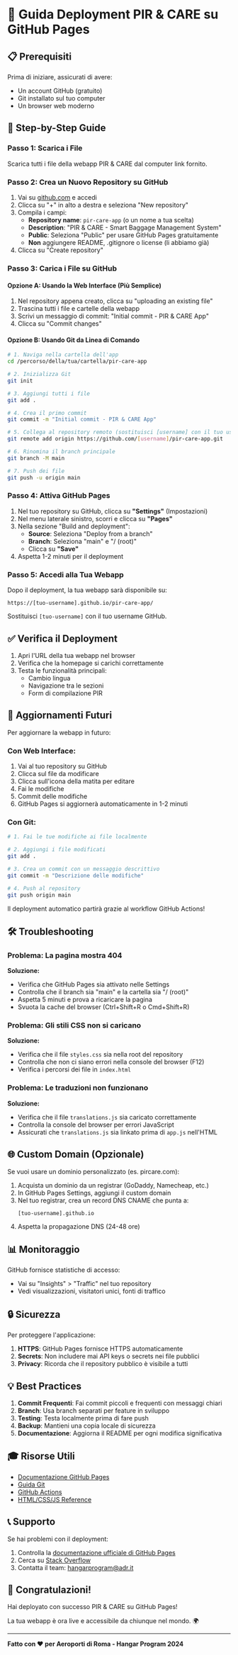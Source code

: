 # 🚀 Guida Deployment PIR & CARE su GitHub Pages

## 📋 Prerequisiti

Prima di iniziare, assicurati di avere:
- Un account GitHub (gratuito)
- Git installato sul tuo computer
- Un browser web moderno

## 🎯 Step-by-Step Guide

### Passo 1: Scarica i File

Scarica tutti i file della webapp PIR & CARE dal computer link fornito.

### Passo 2: Crea un Nuovo Repository su GitHub

1. Vai su [github.com](https://github.com) e accedi
2. Clicca su "+" in alto a destra e seleziona "New repository"
3. Compila i campi:
   - **Repository name**: `pir-care-app` (o un nome a tua scelta)
   - **Description**: "PIR & CARE - Smart Baggage Management System"
   - **Public**: Seleziona "Public" per usare GitHub Pages gratuitamente
   - **Non** aggiungere README, .gitignore o license (li abbiamo già)
4. Clicca su "Create repository"

### Passo 3: Carica i File su GitHub

#### Opzione A: Usando la Web Interface (Più Semplice)

1. Nel repository appena creato, clicca su "uploading an existing file"
2. Trascina tutti i file e cartelle della webapp
3. Scrivi un messaggio di commit: "Initial commit - PIR & CARE App"
4. Clicca su "Commit changes"

#### Opzione B: Usando Git da Linea di Comando

```bash
# 1. Naviga nella cartella dell'app
cd /percorso/della/tua/cartella/pir-care-app

# 2. Inizializza Git
git init

# 3. Aggiungi tutti i file
git add .

# 4. Crea il primo commit
git commit -m "Initial commit - PIR & CARE App"

# 5. Collega al repository remoto (sostituisci [username] con il tuo username GitHub)
git remote add origin https://github.com/[username]/pir-care-app.git

# 6. Rinomina il branch principale
git branch -M main

# 7. Push dei file
git push -u origin main
```

### Passo 4: Attiva GitHub Pages

1. Nel tuo repository su GitHub, clicca su **"Settings"** (Impostazioni)
2. Nel menu laterale sinistro, scorri e clicca su **"Pages"**
3. Nella sezione "Build and deployment":
   - **Source**: Seleziona "Deploy from a branch"
   - **Branch**: Seleziona "main" e "/ (root)"
   - Clicca su **"Save"**
4. Aspetta 1-2 minuti per il deployment

### Passo 5: Accedi alla Tua Webapp

Dopo il deployment, la tua webapp sarà disponibile su:

```
https://[tuo-username].github.io/pir-care-app/
```

Sostituisci `[tuo-username]` con il tuo username GitHub.

## ✅ Verifica il Deployment

1. Apri l'URL della tua webapp nel browser
2. Verifica che la homepage si carichi correttamente
3. Testa le funzionalità principali:
   - Cambio lingua
   - Navigazione tra le sezioni
   - Form di compilazione PIR

## 🔄 Aggiornamenti Futuri

Per aggiornare la webapp in futuro:

### Con Web Interface:

1. Vai al tuo repository su GitHub
2. Clicca sul file da modificare
3. Clicca sull'icona della matita per editare
4. Fai le modifiche
5. Commit delle modifiche
6. GitHub Pages si aggiornerà automaticamente in 1-2 minuti

### Con Git:

```bash
# 1. Fai le tue modifiche ai file localmente

# 2. Aggiungi i file modificati
git add .

# 3. Crea un commit con un messaggio descrittivo
git commit -m "Descrizione delle modifiche"

# 4. Push al repository
git push origin main
```

Il deployment automatico partirà grazie al workflow GitHub Actions!

## 🛠️ Troubleshooting

### Problema: La pagina mostra 404

**Soluzione:**
- Verifica che GitHub Pages sia attivato nelle Settings
- Controlla che il branch sia "main" e la cartella sia "/ (root)"
- Aspetta 5 minuti e prova a ricaricare la pagina
- Svuota la cache del browser (Ctrl+Shift+R o Cmd+Shift+R)

### Problema: Gli stili CSS non si caricano

**Soluzione:**
- Verifica che il file `styles.css` sia nella root del repository
- Controlla che non ci siano errori nella console del browser (F12)
- Verifica i percorsi dei file in `index.html`

### Problema: Le traduzioni non funzionano

**Soluzione:**
- Verifica che il file `translations.js` sia caricato correttamente
- Controlla la console del browser per errori JavaScript
- Assicurati che `translations.js` sia linkato prima di `app.js` nell'HTML

## 🌐 Custom Domain (Opzionale)

Se vuoi usare un dominio personalizzato (es. pircare.com):

1. Acquista un dominio da un registrar (GoDaddy, Namecheap, etc.)
2. In GitHub Pages Settings, aggiungi il custom domain
3. Nel tuo registrar, crea un record DNS CNAME che punta a:
   ```
   [tuo-username].github.io
   ```
4. Aspetta la propagazione DNS (24-48 ore)

## 📊 Monitoraggio

GitHub fornisce statistiche di accesso:
- Vai su "Insights" > "Traffic" nel tuo repository
- Vedi visualizzazioni, visitatori unici, fonti di traffico

## 🔒 Sicurezza

Per proteggere l'applicazione:

1. **HTTPS**: GitHub Pages fornisce HTTPS automaticamente
2. **Secrets**: Non includere mai API keys o secrets nei file pubblici
3. **Privacy**: Ricorda che il repository pubblico è visibile a tutti

## 💡 Best Practices

1. **Commit Frequenti**: Fai commit piccoli e frequenti con messaggi chiari
2. **Branch**: Usa branch separati per feature in sviluppo
3. **Testing**: Testa localmente prima di fare push
4. **Backup**: Mantieni una copia locale di sicurezza
5. **Documentazione**: Aggiorna il README per ogni modifica significativa

## 🎓 Risorse Utili

- [Documentazione GitHub Pages](https://docs.github.com/pages)
- [Guida Git](https://git-scm.com/book/en/v2)
- [GitHub Actions](https://docs.github.com/actions)
- [HTML/CSS/JS Reference](https://developer.mozilla.org/en-US/)

## 📞 Supporto

Se hai problemi con il deployment:

1. Controlla la [documentazione ufficiale di GitHub Pages](https://docs.github.com/pages)
2. Cerca su [Stack Overflow](https://stackoverflow.com/questions/tagged/github-pages)
3. Contatta il team: hangarprogram@adr.it

## 🎉 Congratulazioni!

Hai deployato con successo PIR & CARE su GitHub Pages!

La tua webapp è ora live e accessibile da chiunque nel mondo. 🌍

---

**Fatto con ❤️ per Aeroporti di Roma - Hangar Program 2024**
